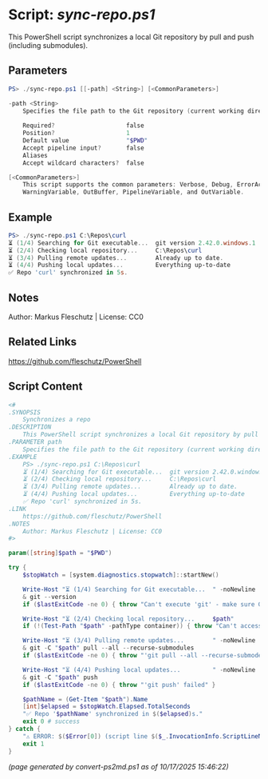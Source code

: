 Script: *sync-repo.ps1*
========================

This PowerShell script synchronizes a local Git repository by pull and push (including submodules).

Parameters
----------
```powershell
PS> ./sync-repo.ps1 [[-path] <String>] [<CommonParameters>]

-path <String>
    Specifies the file path to the Git repository (current working directory by default)
    
    Required?                    false
    Position?                    1
    Default value                "$PWD"
    Accept pipeline input?       false
    Aliases                      
    Accept wildcard characters?  false

[<CommonParameters>]
    This script supports the common parameters: Verbose, Debug, ErrorAction, ErrorVariable, WarningAction, 
    WarningVariable, OutBuffer, PipelineVariable, and OutVariable.
```

Example
-------
```powershell
PS> ./sync-repo.ps1 C:\Repos\curl
⏳ (1/4) Searching for Git executable...  git version 2.42.0.windows.1
⏳ (2/4) Checking local repository...     C:\Repos\curl
⏳ (3/4) Pulling remote updates...        Already up to date.
⏳ (4/4) Pushing local updates...         Everything up-to-date
✅ Repo 'curl' synchronized in 5s.

```

Notes
-----
Author: Markus Fleschutz | License: CC0

Related Links
-------------
https://github.com/fleschutz/PowerShell

Script Content
--------------
```powershell
<#
.SYNOPSIS
	Synchronizes a repo 
.DESCRIPTION
	This PowerShell script synchronizes a local Git repository by pull and push (including submodules).
.PARAMETER path
	Specifies the file path to the Git repository (current working directory by default)
.EXAMPLE
	PS> ./sync-repo.ps1 C:\Repos\curl
	⏳ (1/4) Searching for Git executable...  git version 2.42.0.windows.1
	⏳ (2/4) Checking local repository...     C:\Repos\curl
	⏳ (3/4) Pulling remote updates...        Already up to date.
	⏳ (4/4) Pushing local updates...         Everything up-to-date
	✅ Repo 'curl' synchronized in 5s.
.LINK
	https://github.com/fleschutz/PowerShell
.NOTES
	Author: Markus Fleschutz | License: CC0
#>

param([string]$path = "$PWD")

try {
	$stopWatch = [system.diagnostics.stopwatch]::startNew()

	Write-Host "⏳ (1/4) Searching for Git executable...  " -noNewline
 	& git --version
 	if ($lastExitCode -ne 0) { throw "Can't execute 'git' - make sure Git is installed and available" }

	Write-Host "⏳ (2/4) Checking local repository...     $path"
	if (!(Test-Path "$path" -pathType container)) { throw "Can't access folder: $path" }

	Write-Host "⏳ (3/4) Pulling remote updates...        " -noNewline
	& git -C "$path" pull --all --recurse-submodules
	if ($lastExitCode -ne 0) { throw "'git pull --all --recurse-submodes' failed" }

	Write-Host "⏳ (4/4) Pushing local updates...         " -noNewline
	& git -C "$path" push
	if ($lastExitCode -ne 0) { throw "'git push' failed" }

	$pathName = (Get-Item "$path").Name
	[int]$elapsed = $stopWatch.Elapsed.TotalSeconds
	"✅ Repo '$pathName' synchronized in $($elapsed)s."
	exit 0 # success
} catch {
	"⚠️ ERROR: $($Error[0]) (script line $($_.InvocationInfo.ScriptLineNumber))"
	exit 1
}
```

*(page generated by convert-ps2md.ps1 as of 10/17/2025 15:46:22)*
